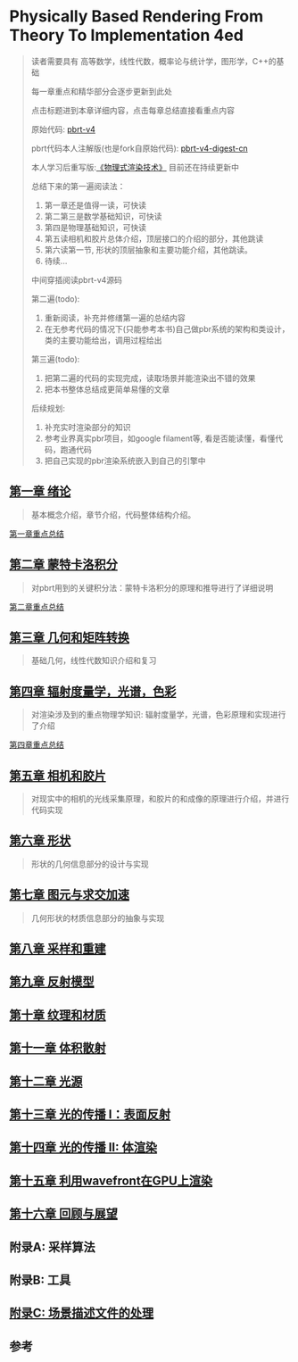 # Physically Based Rendering From Theory To Implementation 4ed

> 读者需要具有 高等数学，线性代数，概率论与统计学，图形学，C++的基础
>
> 每一章重点和精华部分会逐步更新到此处
>
> 点击标题进到本章详细内容，点击每章总结直接看重点内容
>
> 原始代码: [pbrt-v4](https://github.com/mmp/pbrt-v4)
>
> pbrt代码本人注解版(也是fork自原始代码): [pbrt-v4-digest-cn](https://github.com/Ryu613/pbrt-v4-digest-cn)
>
> 本人学习后重写版:[《物理式渲染技术》](物理式渲染技术.md)
> 目前还在持续更新中
>
> 总结下来的第一遍阅读法：
>
> 1. 第一章还是值得一读，可快读
> 2. 第二第三是数学基础知识，可快读
> 3. 第四是物理基础知识，可快读
> 4. 第五读相机和胶片总体介绍，顶层接口的介绍的部分，其他跳读
> 5. 第六读第一节, 形状的顶层抽象和主要功能介绍，其他跳读。
> 6. 待续...
>
> 中间穿插阅读pbrt-v4源码
>
> 第二遍(todo):
>
> 1. 重新阅读，补充并修缮第一遍的总结内容
> 2. 在无参考代码的情况下(只能参考本书)自己做pbr系统的架构和类设计，类的主要功能给出，调用过程给出
>
> 第三遍(todo):
>
> 1. 把第二遍的代码的实现完成，读取场景并能渲染出不错的效果
> 2. 把本书整体总结成更简单易懂的文章
>
> 后续规划:
>
> 1. 补充实时渲染部分的知识
> 2. 参考业界真实pbr项目，如google filament等, 看是否能读懂，看懂代码，跑通代码
> 3. 把自己实现的pbr渲染系统嵌入到自己的引擎中

## [第一章 绪论](chapter1/chapter1.md)

> 基本概念介绍，章节介绍，代码整体结构介绍。

[第一章重点总结](chapter1/ch1_summary.md)

## [第二章 蒙特卡洛积分](chapter2/chapter2.md)

> 对pbrt用到的关键积分法：蒙特卡洛积分的原理和推导进行了详细说明

[第二章重点总结](chapter2/ch2_summary.md)

## [第三章 几何和矩阵转换](chapter3/chapter3.md)

> 基础几何，线性代数知识介绍和复习

## [第四章 辐射度量学，光谱，色彩](chapter4/chapter4.md)

> 对渲染涉及到的重点物理学知识: 辐射度量学，光谱，色彩原理和实现进行了介绍

[第四章重点总结](chapter4/ch4_summary.md)

## [第五章 相机和胶片](chapter5/chapter5.md)

> 对现实中的相机的光线采集原理，和胶片的和成像的原理进行介绍，并进行代码实现

## [第六章 形状](chapter6/chapter6.md)

> 形状的几何信息部分的设计与实现

## [第七章 图元与求交加速](chapter7/chapter7.md)

> 几何形状的材质信息部分的抽象与实现

## [第八章 采样和重建](chapter8/chapter8.md)

## [第九章 反射模型](chapter9/chapter9.md)

## [第十章 纹理和材质](chapter10/chapter10.md)

## [第十一章 体积散射](chapter11/chapter11.md)

## [第十二章 光源](chapter12/chapter12.md)

## [第十三章 光的传播 I：表面反射](chapter13/chapter13.md)

## [第十四章 光的传播 II: 体渲染](chapter14/chapter14.md)

## [第十五章 利用wavefront在GPU上渲染](chapter15/chapter15.md)

## [第十六章 回顾与展望](chapter16/chapter16.md)

## 附录A: 采样算法

## 附录B: 工具

## [附录C: 场景描述文件的处理](appendix_C/appendix_C.md)

## 参考